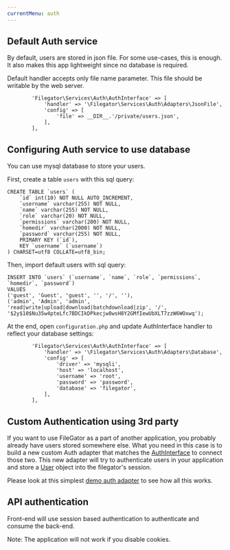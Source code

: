 ```yaml
---
currentMenu: auth
---
```


## Default Auth service
By default, users are stored in json file. For some use-cases, this is enough. It also makes this app lightweight since no database is required.

Default handler accepts only file name parameter. This file should be writable by the web server.

```
        'Filegator\Services\Auth\AuthInterface' => [
            'handler' => '\Filegator\Services\Auth\Adapters\JsonFile',
            'config' => [
                'file' => __DIR__.'/private/users.json',
            ],
        ],

```

## Configuring Auth service to use database
You can use mysql database to store your users.

First, create a table `users` with this sql query:
```
CREATE TABLE `users` (
    `id` int(10) NOT NULL AUTO_INCREMENT,
    `username` varchar(255) NOT NULL,
    `name` varchar(255) NOT NULL,
    `role` varchar(20) NOT NULL,
    `permissions` varchar(200) NOT NULL,
    `homedir` varchar(2000) NOT NULL,
    `password` varchar(255) NOT NULL,
    PRIMARY KEY (`id`),
    KEY `username` (`username`)
) CHARSET=utf8 COLLATE=utf8_bin;
```
Then, import default users with sql query:

```
INSERT INTO `users` (`username`, `name`, `role`, `permissions`, `homedir`, `password`)
VALUES
('guest', 'Guest', 'guest', '', '/', ''),
('admin', 'Admin', 'admin', 'read|write|upload|download|batchdownload|zip', '/', '$2y$10$Nu35w4pteLfc7BDCIkDPkecjw8wsH8Y2GMfIewUbXLT7zzW6WOxwq');
```

At the end, open `configuration.php` and update AuthInterface handler to reflect your database settings:

```
        'Filegator\Services\Auth\AuthInterface' => [
            'handler' => '\Filegator\Services\Auth\Adapters\Database',
            'config' => [
                'driver' => 'mysqli',
                'host' => 'localhost',
                'username' => 'root',
                'password' => 'password',
                'database' => 'filegator',
            ],
        ],
```

## Custom Authentication using 3rd party

If you want to use FileGator as a part of another application, you probably already have users stored somewhere else. What you need in this case is to build a new custom Auth adapter that matches the [AuthInterface](https://github.com/filegator/filegator/blob/master/backend/Services/Auth/AuthInterface.php) to connect those two. This new adapter will try to authenticate users in your application and store a [User](https://github.com/filegator/filegator/blob/master/backend/Services/Auth/User.php) object into the filegator's session.

Please look at this simplest [demo auth adapter](https://github.com/filegator/demo_auth_adapter) to see how all this works.


## API authentication

Front-end will use session based authentication to authenticate and consume the back-end.

Note: The application will not work if you disable cookies.


